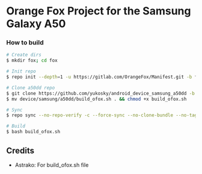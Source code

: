 # Orange Fox Project for the Samsung Galaxy A50

### How to build ###

```bash
# Create dirs
$ mkdir fox; cd fox

# Init repo
$ repo init --depth=1 -u https://gitlab.com/OrangeFox/Manifest.git -b fox_9.0

# Clone a50dd repo
$ git clone https://github.com/yukosky/android_device_samsung_a50dd -b fox-9.0 device/samsung/a50dd
$ mv device/samsung/a50dd/build_ofox.sh . && chmod +x build_ofox.sh

# Sync
$ repo sync --no-repo-verify -c --force-sync --no-clone-bundle --no-tags --optimized-fetch --prune -j`nproc`

# Build
$ bash build_ofox.sh
```

## Credits
* Astrako: For build_ofox.sh file
